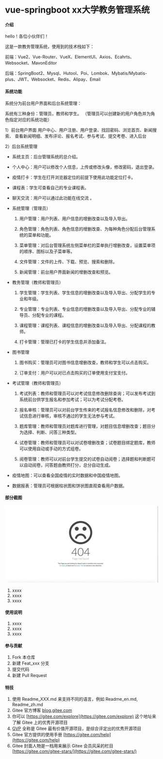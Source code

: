 # vue-springboot xx大学教务管理系统

#### 介绍

hello！各位小伙伴们！

这是一款教务管理系统，使用到的技术栈如下：

前端：Vue2、Vue-Router、VueX、ElementUI、Axios、Ecahrts、Websocket、MavonEditor

后端：SpringBoot2、Mysql、Hutool、Poi、Lombok、Mybatis/Mybatis-plus、JWT、Websocket、Redis、Alipay、Email

#### 系统功能

系统分为前台用户界面和后台系统管理：

系统有三种身份：管理员，教师和学生。 （管理员可以创建新的用户角色并为角色指定对应的系统功能）

1）前台用户界面 
用户中心、用户注册、用户登录、找回密码、浏览首页、新闻搜索、 查看新闻明细、发布评论、报名考试、参与考试、提交考卷、进入后台

2）后台系统管理

- 系统主页：后台管理系统的总介绍。

- 个人中心：用户可以修改个人信息，上传或修改头像，修改密码，退出登录。

- 疫情打卡：学生在打开浏览器定位的前提下使用此功能定位打卡。

- 课程表：学生可查看自己的专业课程表。

- 聊天交流：用户可以通过此功能在线交流 。

- 系统管理（管理员）
  
  1. 用户管理：用户列表、用户信息的增删改查以及导入导出。
  
  2. 角色管理：角色列表、角色信息的增删改查、为每种角色分配后台管理系统的菜单和功能。
  
  3. 菜单管理：对后台管理系统左侧菜单栏的菜单执行增删改查，设置菜单项的顺序、图标以及子菜单等。
  
  4. 文件管理：文件的上传、下载、预览、搜索和删除。
  
  5. 新闻管理：前台用户界面新闻的增删改查和预览。

- 教务管理（教师和管理员）
  
  1. 学生管理：学生列表、学生信息的增删改查以及导入导出、分配学生的专业和年级。
  
  2. 专业管理：专业列表、专业信息的增删改查以及导入导出、分配专业的辅导员、分配专业的课程。
  
  3. 课程管理：课程列表、课程信息的增删改查以及导入导出、分配课程的教师。
  
  4. 打卡管理：管理已打卡的学生信息并添加备注。

- 图书管理 
  
  1. 图书购买：管理员可对图书信息增删改查，教师和学生可以点击购买。
  
  2. 订单支付：用户可以对已点击购买的订单使用支付宝支付。

- 考试管理（教师和管理员）
  
  1. 考试列表：教师和管理员可以对考试信息修改删除查询；可以发布考试到系统前台供学生报名和参加考试；可以为考试分配考卷。
  
  2. 报名审核：管理员可以对前台学生传来的考试报名信息修改和删除，对考试信息进行审核，审核不通过的学生无法参与考试。
  
  3. 题库管理：教师和管理员对题库进行管理，对题目信息增删改查；题目分为选择、判断、问答三种类型。
  
  4. 试卷管理：教师和管理员可以对试卷增删改查；试卷题目绑定题库，教师可以使用自动或手动的方式组卷。
  
  5. 阅卷管理：教师可以对前台学生提交的试卷自动阅卷；选择题和判断题可以自动阅卷，问答题由教师打分，总分自动生成。

- 疫情地图：可以查看全国疫情的实时数据和中国疫情地图。

- 数据报表：管理员可根据柱状图和饼状图直观查看用户数据。

#### 部分截图

![](https://raw.githubusercontent.com/txx1010/image/main/picgo/404.png)



1. xxxx
2. xxxx
3. xxxx

#### 使用说明

1. xxxx
2. xxxx
3. xxxx

#### 参与贡献

1. Fork 本仓库
2. 新建 Feat_xxx 分支
3. 提交代码
4. 新建 Pull Request

#### 特技

1. 使用 Readme\_XXX.md 来支持不同的语言，例如 Readme\_en.md, Readme\_zh.md
2. Gitee 官方博客 [blog.gitee.com](https://blog.gitee.com)
3. 你可以 [https://gitee.com/explore](https://gitee.com/explore) 这个地址来了解 Gitee 上的优秀开源项目
4. [GVP](https://gitee.com/gvp) 全称是 Gitee 最有价值开源项目，是综合评定出的优秀开源项目
5. Gitee 官方提供的使用手册 [https://gitee.com/help](https://gitee.com/help)
6. Gitee 封面人物是一档用来展示 Gitee 会员风采的栏目 [https://gitee.com/gitee-stars/](https://gitee.com/gitee-stars/)
